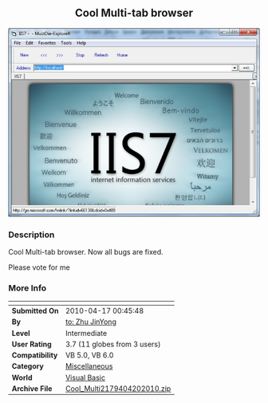 ﻿<div align="center">

## Cool Multi\-tab browser

<img src="PIC201041618009890.jpg">
</div>

### Description

Cool Multi-tab browser. Now all bugs are fixed.

Please vote for me
 
### More Info
 


<span>             |<span>
---                |---
**Submitted On**   |2010-04-17 00:45:48
**By**             |[to: Zhu JinYong](https://github.com/Planet-Source-Code/PSCIndex/blob/master/ByAuthor/to-zhu-jinyong.md)
**Level**          |Intermediate
**User Rating**    |3.7 (11 globes from 3 users)
**Compatibility**  |VB 5\.0, VB 6\.0
**Category**       |[Miscellaneous](https://github.com/Planet-Source-Code/PSCIndex/blob/master/ByCategory/miscellaneous__1-1.md)
**World**          |[Visual Basic](https://github.com/Planet-Source-Code/PSCIndex/blob/master/ByWorld/visual-basic.md)
**Archive File**   |[Cool\_Multi2179404202010\.zip](https://github.com/Planet-Source-Code/to-zhu-jinyong-cool-multi-tab-browser__1-73074/archive/master.zip)








